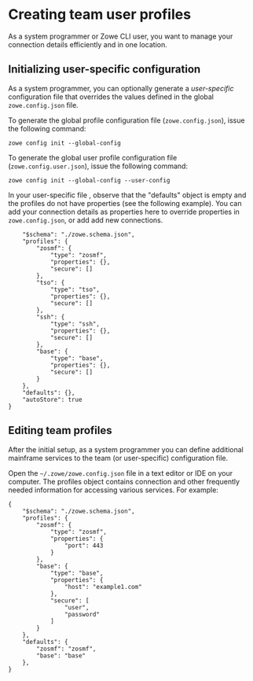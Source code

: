 # Creating team user profiles

As a system programmer or Zowe CLI user, you want to manage your connection details efficiently and in one location.

## Initializing user-specific configuration

As a system programmer, you can optionally generate a *user-specific* configuration file that overrides the values defined in the global `zowe.config.json` file.

To generate the global profile configuration file (`zowe.config.json`), issue the following command:

```
zowe config init --global-config
```

To generate the global user profile configuration file (`zowe.config.user.json`), issue the following command:

```
zowe config init --global-config --user-config
```

In your user-specific file , observe that the "defaults" object is empty and the profiles do not have properties (see the following example). You can add your connection details as properties here to override properties in `zowe.config.json`, or add add new connections.

```{
    "$schema": "./zowe.schema.json",
    "profiles": {
        "zosmf": {
            "type": "zosmf",
            "properties": {},
            "secure": []
        },
        "tso": {
            "type": "tso",
            "properties": {},
            "secure": []
        },
        "ssh": {
            "type": "ssh",
            "properties": {},
            "secure": []
        },
        "base": {
            "type": "base",
            "properties": {},
            "secure": []
        }
    },
    "defaults": {},
    "autoStore": true
}

```

## Editing team profiles

After the initial setup, as a system programmer you can define additional mainframe services to the team (or user-specific) configuration file.

Open the `~/.zowe/zowe.config.json` file in a text editor or IDE on your computer. The profiles object contains connection and other frequently needed information for accessing various services. For example:

```
{
    "$schema": "./zowe.schema.json",
    "profiles": {
        "zosmf": {
            "type": "zosmf",
            "properties": {
                "port": 443
            }
        },
        "base": {
            "type": "base",
            "properties": {
                "host": "example1.com"
            },
            "secure": [
                "user",
                "password"
            ]
        }
    },
    "defaults": {
        "zosmf": "zosmf",
        "base": "base"
    },
}
```
